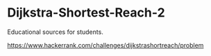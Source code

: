 # Dijkstra-Shortest-Reach-2
Educational sources for students.

https://www.hackerrank.com/challenges/dijkstrashortreach/problem
